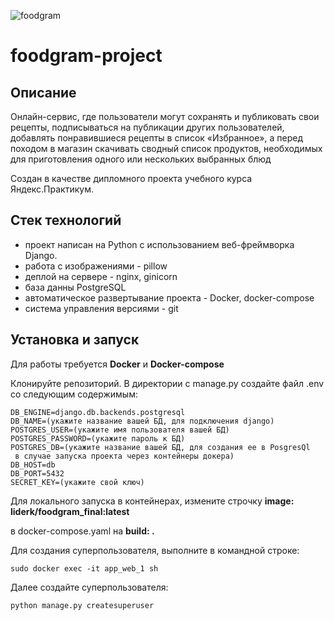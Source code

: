 ![foodgram](https://github.com/Liderk/foodgram-project/workflows/foodgram/badge.svg)
# foodgram-project

## Описание
Онлайн-сервис, где пользователи могут сохранять и публиковать свои рецепты, 
подписываться на публикации других пользователей, добавлять 
понравившиеся рецепты в список «Избранное», а перед походом в магазин скачивать
сводный список продуктов, необходимых для приготовления одного или нескольких 
выбранных блюд

Cоздан в качестве дипломного проекта учебного курса Яндекс.Практикум.

## Стек технологий
- проект написан на Python с использованием веб-фреймворка Django.
- работа с изображениями - pillow
- деплой на сервере - nginx, ginicorn
- база данны PostgreSQL
- автоматическое развертывание проекта - Docker, docker-compose
- система управления версиями - git

## Установка и запуск

Для работы требуется **Docker** и **Docker-compose**

Клонируйте репозиторий. В директории с manage.py создайте файл .env со следующим
содержимым:

```  
DB_ENGINE=django.db.backends.postgresql
DB_NAME=(укажите название вашей БД, для подключения django)
POSTGRES_USER=(укажите имя пользователя вашей БД)
POSTGRES_PASSWORD=(укажите пароль к БД)
POSTGRES_DB=(укажите название вашей БД, для создания ее в PosgresQl
 в случае запуска проекта через контейнеры докера)
DB_HOST=db
DB_PORT=5432
SECRET_KEY=(укажите свой ключ)
```
Для локального запуска в контейнерах, измените строчку **image: liderk/foodgram_final:latest**

в docker-compose.yaml на  **build: .**

Для создания суперпользователя, выполните в командной строке:
```  
sudo docker exec -it app_web_1 sh
```
Далее создайте суперпользователя:
``` 
python manage.py createsuperuser
``` 